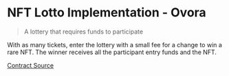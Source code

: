 # NFT Lotto Implementation - Ovora

> A lottery that requires funds to participate

With as many tickets, enter the lottery with a small fee for a change to win a rare NFT. The winner receives all the participant entry funds and the NFT.

[Contract Source](src/Ovora.sol)

